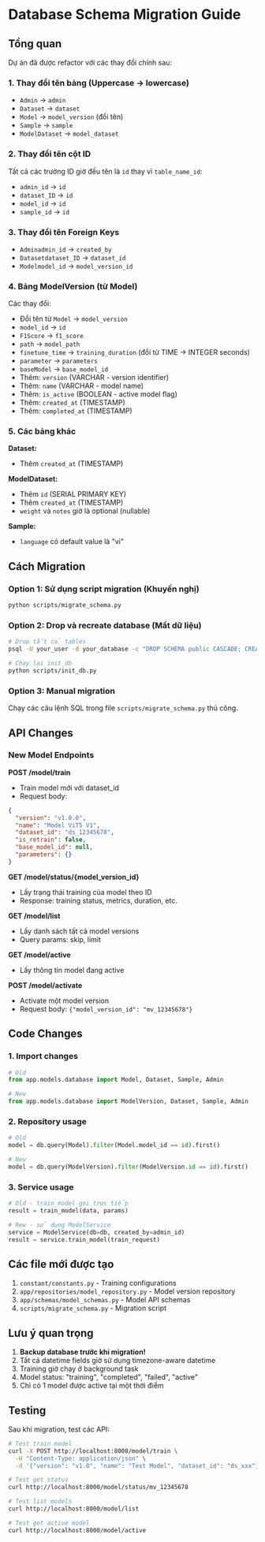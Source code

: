 # Database Schema Migration Guide

## Tổng quan

Dự án đã được refactor với các thay đổi chính sau:

### 1. Thay đổi tên bảng (Uppercase → lowercase)
- `Admin` → `admin`
- `Dataset` → `dataset`
- `Model` → `model_version` (đổi tên)
- `Sample` → `sample`
- `ModelDataset` → `model_dataset`

### 2. Thay đổi tên cột ID
Tất cả các trường ID giờ đều tên là `id` thay vì `table_name_id`:
- `admin_id` → `id`
- `dataset_ID` → `id`
- `model_id` → `id`
- `sample_id` → `id`

### 3. Thay đổi tên Foreign Keys
- `Adminadmin_id` → `created_by`
- `Datasetdataset_ID` → `dataset_id`
- `Modelmodel_id` → `model_version_id`

### 4. Bảng ModelVersion (từ Model)
Các thay đổi:
- Đổi tên từ `Model` → `model_version`
- `model_id` → `id`
- `F1Score` → `f1_score`
- `path` → `model_path`
- `finetune_time` → `training_duration` (đổi từ TIME → INTEGER seconds)
- `parameter` → `parameters`
- `baseModel` → `base_model_id`
- Thêm: `version` (VARCHAR - version identifier)
- Thêm: `name` (VARCHAR - model name)
- Thêm: `is_active` (BOOLEAN - active model flag)
- Thêm: `created_at` (TIMESTAMP)
- Thêm: `completed_at` (TIMESTAMP)

### 5. Các bảng khác
**Dataset:**
- Thêm `created_at` (TIMESTAMP)

**ModelDataset:**
- Thêm `id` (SERIAL PRIMARY KEY)
- Thêm `created_at` (TIMESTAMP)
- `weight` và `notes` giờ là optional (nullable)

**Sample:**
- `language` có default value là "vi"

## Cách Migration

### Option 1: Sử dụng script migration (Khuyến nghị)
```bash
python scripts/migrate_schema.py
```

### Option 2: Drop và recreate database (Mất dữ liệu)
```bash
# Drop tất cả tables
psql -U your_user -d your_database -c "DROP SCHEMA public CASCADE; CREATE SCHEMA public;"

# Chạy lại init_db
python scripts/init_db.py
```

### Option 3: Manual migration
Chạy các câu lệnh SQL trong file `scripts/migrate_schema.py` thủ công.

## API Changes

### New Model Endpoints

**POST /model/train**
- Train model mới với dataset_id
- Request body:
```json
{
  "version": "v1.0.0",
  "name": "Model ViT5 V1",
  "dataset_id": "ds_12345678",
  "is_retrain": false,
  "base_model_id": null,
  "parameters": {}
}
```

**GET /model/status/{model_version_id}**
- Lấy trạng thái training của model theo ID
- Response: training status, metrics, duration, etc.

**GET /model/list**
- Lấy danh sách tất cả model versions
- Query params: skip, limit

**GET /model/active**
- Lấy thông tin model đang active

**POST /model/activate**
- Activate một model version
- Request body: `{"model_version_id": "mv_12345678"}`

## Code Changes

### 1. Import changes
```python
# Old
from app.models.database import Model, Dataset, Sample, Admin

# New
from app.models.database import ModelVersion, Dataset, Sample, Admin
```

### 2. Repository usage
```python
# Old
model = db.query(Model).filter(Model.model_id == id).first()

# New
model = db.query(ModelVersion).filter(ModelVersion.id == id).first()
```

### 3. Service usage
```python
# Old - train_model gọi trực tiếp
result = train_model(data, params)

# New - sử dụng ModelService
service = ModelService(db=db, created_by=admin_id)
result = service.train_model(train_request)
```

## Các file mới được tạo

1. `constant/constants.py` - Training configurations
2. `app/repositories/model_repository.py` - Model version repository
3. `app/schemas/model_schemas.py` - Model API schemas
4. `scripts/migrate_schema.py` - Migration script

## Lưu ý quan trọng

1. **Backup database trước khi migration!**
2. Tất cả datetime fields giờ sử dụng timezone-aware datetime
3. Training giờ chạy ở background task
4. Model status: "training", "completed", "failed", "active"
5. Chỉ có 1 model được active tại một thời điểm

## Testing

Sau khi migration, test các API:
```bash
# Test train model
curl -X POST http://localhost:8000/model/train \
  -H "Content-Type: application/json" \
  -d '{"version": "v1.0", "name": "Test Model", "dataset_id": "ds_xxx"}'

# Test get status
curl http://localhost:8000/model/status/mv_12345678

# Test list models
curl http://localhost:8000/model/list

# Test get active model
curl http://localhost:8000/model/active
```

